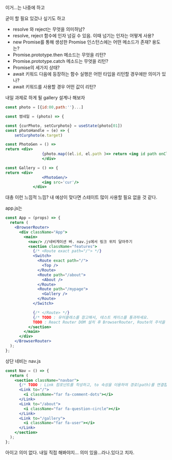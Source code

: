 이거…는 나중에 하고

굳이 할 필요 있겄나 싶기도 하고

- resolve 와 reject는 무엇을 의미하남?
- resolve, reject 함수에 인자 넘길 수 있음. 이때 넘기는 인자는 어떻게 사용?
- new Promise를 통해 생성한 Promise 인스턴스에는 어떤 메소드가 존재? 용도는?
- Promise.prototype.then 메소드는 무엇을 리턴?
- Promise.prototype.catch 메소드는 무엇을 리턴?
- Promise의 세가지 상태?
- await 키워드 다음에 등장하는 함수 실행은 어떤 타입을 리턴할 경우에만 의미가 있나?
- await 키워드를 사용할 경우 어떤 값이 리턴?

내일 과제로 하게 될 gallery 설계나 해보자

```jsx
const photo = [{id:00,path:''}...]

const 썸네일 = (photo) => {

const {curPhoto, setCurphoto} = useState(photo[01])
const photoHandle = (e) => {
	setCurphoto(e.target)

const PhotoGen = () => 
return <div>
				{photo.map((el.id, el.path )=> return <img id path onClick(photohandle)/> )}
				</div>

const Gallery = () => {
return <div>
				<PhotoGen/>
				<img src='cur'/>
			</div>

```

대충 이런 느낌적 느낌? 내 예상이 맞다면 스테이트 많이 사용할 필요 없을 것 같다.

app.js는

```jsx
const App = (props) => {
  return (
    <BrowserRouter>
      <div className="App">
        <main>
          <nav/> //네비게이션 바. nav.js에서 링크 위치 달아주기
          <section className="features">
            {/* <Route exact path="/"> */}
            <Switch>
              <Route exact path="/">
                <Top />
              </Route>
              <Route path="/about">
                <About />
              </Route>
              <Route path="/mypage">
                <Gallery />
              </Route>
            </Switch>

            {/* </Route> */}
            {/* TODO : 유어클래스를 참고해서, 테스트 케이스를 통과하세요.
            TODO : React Router DOM 설치 후 BrowserRouter, Route의 주석을 해제하고 Swtich 컴포넌트를 적절하게 작성합니다. */}
          </section>
        </main>
      </div>
    </BrowserRouter>
  );
};
```

상단 네비는 nav.js

```jsx
const Nav = () => {
  return (
    <section className="navbar">
      {/* TODO : Link 컴포넌트를 작성하고, to 속성을 이용하여 경로(path)를 연결합니다. */}
      <Link to="/">
        <i className="far fa-comment-dots"></i>
      </Link>
      <Link to="/about">
        <i className="far fa-question-circle"></i>
      </Link>
      <Link to="/gallery">
        <i className="far fa-user"></i>
      </Link>
    </section>
  );
};
```

아이고 의미 없다.  내일 직접 해봐야지… 의미 있을…라나.있다고 치자.
